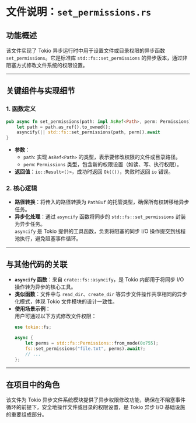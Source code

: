 # 文件说明：`set_permissions.rs`

## 功能概述  
该文件实现了 Tokio 异步运行时中用于设置文件或目录权限的异步函数 `set_permissions`。它是标准库 `std::fs::set_permissions` 的异步版本，通过非阻塞方式修改文件系统的权限设置。

---

## 关键组件与实现细节  

### 1. **函数定义**
```rust
pub async fn set_permissions(path: impl AsRef<Path>, perm: Permissions) -> io::Result<()> {
    let path = path.as_ref().to_owned();
    asyncify(|| std::fs::set_permissions(path, perm)).await
}
```
- **参数**：
  - `path`: 实现 `AsRef<Path>` 的类型，表示要修改权限的文件或目录路径。
  - `perm`: `Permissions` 类型，包含新的权限设置（如读、写、执行权限）。
- **返回值**：`io::Result<()>`，成功时返回 `Ok(())`，失败时返回 `io` 错误。

### 2. **核心逻辑**
- **路径转换**：将传入的路径转换为 `PathBuf` 的托管类型，确保所有权转移给异步任务。
- **异步化处理**：通过 `asyncify` 函数将同步的 `std::fs::set_permissions` 封装为异步任务。  
  `asyncify` 是 Tokio 提供的工具函数，负责将阻塞的同步 I/O 操作提交到线程池执行，避免阻塞事件循环。

---

## 与其他代码的关联  
- **`asyncify` 函数**：来自 `crate::fs::asyncify`，是 Tokio 内部用于将同步 I/O 操作转为异步的核心工具。
- **类似函数**：文件中与 `read_dir`、`create_dir` 等异步文件操作共享相同的异步化模式，体现 Tokio 文件模块的设计一致性。
- **使用场景示例**：  
  用户可通过以下方式修改文件权限：
  ```rust
  use tokio::fs;

  async {
      let perms = std::fs::Permissions::from_mode(0o755);
      fs::set_permissions("file.txt", perms).await?;
      // ...
  };
  ```

---

## 在项目中的角色  
该文件为 Tokio 异步文件系统模块提供了异步权限修改功能，确保在不阻塞事件循环的前提下，安全地操作文件或目录的权限设置，是 Tokio 异步 I/O 基础设施的重要组成部分。
